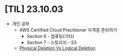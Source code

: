 # [TIL] 23.10.03
 
* 개인 공부
  * AWS Certified Cloud Practitioner 자격증 준비하기
    * Section 6 - 컴퓨팅(기타)
    * Section 7 - 스토리지 - S3
  * [Physical Deletion Vs Logical Deletion](../database_study/physical_deletion_and_logical_deletion.md)